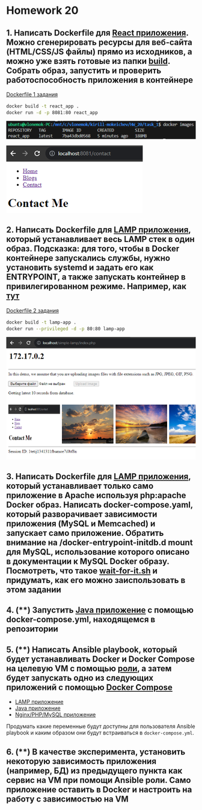 # Homework 20

## 1. Написать Dockerfile для [React приложения](https://github.com/tms-dos17-onl/_sandbox/tree/main/lecture15/react_nginx). Можно сгенерировать ресурсы для веб-сайта (HTML/CSS/JS файлы) прямо из исходников, а можно уже взять готовые из папки [build](https://github.com/tms-dos17-onl/_sandbox/tree/main/lecture15/react_nginx/build). Собрать образ, запустить и проверить работоспособность приложения в контейнере

[Dockerfile 1 задания](/HW_20/task_1/Dockerfile)

```bash
docker build -t react_app .
docker run -d -p 8081:80 react_app
```

![task1_1](screenshots/task1_1.png)

![task1](screenshots/task1.png)

## 2. Написать Dockerfile для [LAMP приложения](https://github.com/qyjohn/simple-lamp), который устанавливает весь LAMP стек в один образ. Подсказка: для того, чтобы в Docker контейнере запускались службы, нужно установить systemd и задать его как ENTRYPOINT, а также запускать контейнер в привилегированном режиме. Например, как [тут](https://github.com/tms-dos17-onl/_sandbox/blob/main/lecture20/simple-lamp/Dockerfile)

[Dockerfile 2 задания](/HW_20/task_2/Dockerfile)

```bash
docker build -t lamp-app .
docker run --privileged -d -p 80:80 lamp-app
```

![task2](screenshots/task2.png)

## 3. Написать Dockerfile для [LAMP приложения](https://github.com/qyjohn/simple-lamp), который устанавливает только само приложение в Apache используя php:apache Docker образ. Написать docker-compose.yaml, который разворачивает зависимости приложения (MySQL и Memcached) и запускает само приложение. Обратить внимание на /docker-entrypoint-initdb.d mount для MySQL, использование которого описано в документации к MySQL Docker образу. Посмотреть, что такое [wait-for-it.sh](https://github.com/vishnubob/wait-for-it) и придумать, как его можно заиспользовать в этом задании

## 4. (**) Запустить [Java приложение](https://github.com/LorenzoBettini/docker-compose-java-example) с помощью docker-compose.yml, находящемся в репозитории

## 5. (**) Написать Ansible playbook, который будет устанавливать Docker и Docker Compose на целевую VM с помощью [роли](https://galaxy.ansible.com/ui/standalone/roles/geerlingguy/docker/), а затем будет запускать одно из следующих приложений с помощью [Docker Compose](https://stackoverflow.com/questions/62452039/how-to-run-docker-compose-commands-with-ansible)

- [LAMP приложение](https://github.com/qyjohn/simple-lamp)
- [Java приложение](https://github.com/LorenzoBettini/docker-compose-java-example)
- [Nginx/PHP/MySQL приложение](https://github.com/nanoninja/docker-nginx-php-mysql/tree/master)

Продумать какие переменные будут доступны для пользователя Ansible playbook и каким образом они будут встраиваться в ```docker-compose.yml```.

## 6. (**) В качестве эксперимента, установить некоторую зависимость приложения (например, БД) из предыдущего пункта как сервис на VM при помощи Ansible роли. Само приложение оставить в Docker и настроить на работу с зависимостью на VM

